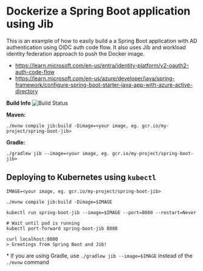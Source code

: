 # Dockerize a Spring Boot application using Jib

This is an example of how to easily build a a Spring Boot application with AD authentication using OIDC auth code flow. It also uses Jib and workload identity federation approach to push the Docker image.

- https://learn.microsoft.com/en-us/entra/identity-platform/v2-oauth2-auth-code-flow
- https://learn.microsoft.com/en-us/azure/developer/java/spring-framework/configure-spring-boot-starter-java-app-with-azure-active-directory

**Build Info**
![Build Status](https://github.com/apurvchandra/gcp-spring-auth/actions/workflows/actions.yaml/badge.svg)

**Maven:**
```shell
./mvnw compile jib:build -Dimage=<your image, eg. gcr.io/my-project/spring-boot-jib>
```

**Gradle:**
```shell
./gradlew jib --image=<your image, eg. gcr.io/my-project/spring-boot-jib>
```

## Deploying to Kubernetes using `kubectl`
```shell
IMAGE=<your image, eg. gcr.io/my-project/spring-boot-jib>

./mvnw compile jib:build -Dimage=$IMAGE

kubectl run spring-boot-jib --image=$IMAGE --port=8080 --restart=Never

# Wait until pod is running
kubectl port-forward spring-boot-jib 8080
```
```shell
curl localhost:8080
> Greetings from Spring Boot and Jib!
```

\* If you are using Gradle, use `./gradlew jib --image=$IMAGE` instead of the `./mvnw` command

